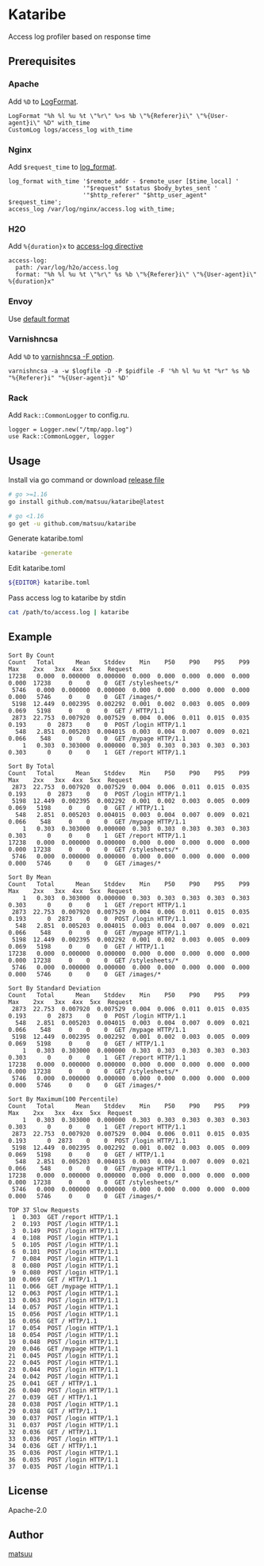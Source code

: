 Kataribe
========

Access log profiler based on response time

## Prerequisites

### Apache

Add `%D` to [LogFormat](http://httpd.apache.org/docs/current/mod/mod_log_config.html#logformat).
```
LogFormat "%h %l %u %t \"%r\" %>s %b \"%{Referer}i\" \"%{User-agent}i\" %D" with_time
CustomLog logs/access_log with_time
```

### Nginx

Add `$request_time` to [log\_format](http://nginx.org/en/docs/http/ngx_http_log_module.html#log_format).
```
log_format with_time '$remote_addr - $remote_user [$time_local] '
                     '"$request" $status $body_bytes_sent '
                     '"$http_referer" "$http_user_agent" $request_time';
access_log /var/log/nginx/access.log with_time;
```

### H2O

Add `%{duration}x` to [access-log directive](https://h2o.examp1e.net/configure/access_log_directives.html)
```
access-log:
  path: /var/log/h2o/access.log
  format: "%h %l %u %t \"%r\" %s %b \"%{Referer}i\" \"%{User-agent}i\" %{duration}x"
```

### Envoy

Use [default format](https://www.envoyproxy.io/docs/envoy/latest/configuration/observability/access_log/usage#config-access-log-default-format)

### Varnishncsa

Add `%D` to [varnishncsa -F option](https://www.varnish-cache.org/docs/trunk/reference/varnishncsa.html).
```
varnishncsa -a -w $logfile -D -P $pidfile -F '%h %l %u %t "%r" %s %b "%{Referer}i" "%{User-agent}i" %D'
```

### Rack

Add `Rack::CommonLogger` to config.ru.
```
logger = Logger.new("/tmp/app.log")
use Rack::CommonLogger, logger
```

## Usage

Install via go command or download [release file](https://github.com/matsuu/kataribe/releases)

```sh
# go >=1.16
go install github.com/matsuu/kataribe@latest

# go <1.16
go get -u github.com/matsuu/kataribe
```

Generate kataribe.toml

```sh
kataribe -generate
```

Edit kataribe.toml

```sh
${EDITOR} kataribe.toml
```

Pass access log to kataribe by stdin
```sh
cat /path/to/access.log | kataribe
```

## Example

```
Sort By Count
Count   Total      Mean    Stddev    Min    P50    P90    P95    P99    Max    2xx   3xx  4xx  5xx  Request
17238   0.000  0.000000  0.000000  0.000  0.000  0.000  0.000  0.000  0.000  17238     0    0    0  GET /stylesheets/*
 5746   0.000  0.000000  0.000000  0.000  0.000  0.000  0.000  0.000  0.000   5746     0    0    0  GET /images/*
 5198  12.449  0.002395  0.002292  0.001  0.002  0.003  0.005  0.009  0.069   5198     0    0    0  GET / HTTP/1.1
 2873  22.753  0.007920  0.007529  0.004  0.006  0.011  0.015  0.035  0.193      0  2873    0    0  POST /login HTTP/1.1
  548   2.851  0.005203  0.004015  0.003  0.004  0.007  0.009  0.021  0.066    548     0    0    0  GET /mypage HTTP/1.1
    1   0.303  0.303000  0.000000  0.303  0.303  0.303  0.303  0.303  0.303      0     0    0    1  GET /report HTTP/1.1

Sort By Total
Count   Total      Mean    Stddev    Min    P50    P90    P95    P99    Max    2xx   3xx  4xx  5xx  Request
 2873  22.753  0.007920  0.007529  0.004  0.006  0.011  0.015  0.035  0.193      0  2873    0    0  POST /login HTTP/1.1
 5198  12.449  0.002395  0.002292  0.001  0.002  0.003  0.005  0.009  0.069   5198     0    0    0  GET / HTTP/1.1
  548   2.851  0.005203  0.004015  0.003  0.004  0.007  0.009  0.021  0.066    548     0    0    0  GET /mypage HTTP/1.1
    1   0.303  0.303000  0.000000  0.303  0.303  0.303  0.303  0.303  0.303      0     0    0    1  GET /report HTTP/1.1
17238   0.000  0.000000  0.000000  0.000  0.000  0.000  0.000  0.000  0.000  17238     0    0    0  GET /stylesheets/*
 5746   0.000  0.000000  0.000000  0.000  0.000  0.000  0.000  0.000  0.000   5746     0    0    0  GET /images/*

Sort By Mean
Count   Total      Mean    Stddev    Min    P50    P90    P95    P99    Max    2xx   3xx  4xx  5xx  Request
    1   0.303  0.303000  0.000000  0.303  0.303  0.303  0.303  0.303  0.303      0     0    0    1  GET /report HTTP/1.1
 2873  22.753  0.007920  0.007529  0.004  0.006  0.011  0.015  0.035  0.193      0  2873    0    0  POST /login HTTP/1.1
  548   2.851  0.005203  0.004015  0.003  0.004  0.007  0.009  0.021  0.066    548     0    0    0  GET /mypage HTTP/1.1
 5198  12.449  0.002395  0.002292  0.001  0.002  0.003  0.005  0.009  0.069   5198     0    0    0  GET / HTTP/1.1
17238   0.000  0.000000  0.000000  0.000  0.000  0.000  0.000  0.000  0.000  17238     0    0    0  GET /stylesheets/*
 5746   0.000  0.000000  0.000000  0.000  0.000  0.000  0.000  0.000  0.000   5746     0    0    0  GET /images/*

Sort By Standard Deviation
Count   Total      Mean    Stddev    Min    P50    P90    P95    P99    Max    2xx   3xx  4xx  5xx  Request
 2873  22.753  0.007920  0.007529  0.004  0.006  0.011  0.015  0.035  0.193      0  2873    0    0  POST /login HTTP/1.1
  548   2.851  0.005203  0.004015  0.003  0.004  0.007  0.009  0.021  0.066    548     0    0    0  GET /mypage HTTP/1.1
 5198  12.449  0.002395  0.002292  0.001  0.002  0.003  0.005  0.009  0.069   5198     0    0    0  GET / HTTP/1.1
    1   0.303  0.303000  0.000000  0.303  0.303  0.303  0.303  0.303  0.303      0     0    0    1  GET /report HTTP/1.1
17238   0.000  0.000000  0.000000  0.000  0.000  0.000  0.000  0.000  0.000  17238     0    0    0  GET /stylesheets/*
 5746   0.000  0.000000  0.000000  0.000  0.000  0.000  0.000  0.000  0.000   5746     0    0    0  GET /images/*

Sort By Maximum(100 Percentile)
Count   Total      Mean    Stddev    Min    P50    P90    P95    P99    Max    2xx   3xx  4xx  5xx  Request
    1   0.303  0.303000  0.000000  0.303  0.303  0.303  0.303  0.303  0.303      0     0    0    1  GET /report HTTP/1.1
 2873  22.753  0.007920  0.007529  0.004  0.006  0.011  0.015  0.035  0.193      0  2873    0    0  POST /login HTTP/1.1
 5198  12.449  0.002395  0.002292  0.001  0.002  0.003  0.005  0.009  0.069   5198     0    0    0  GET / HTTP/1.1
  548   2.851  0.005203  0.004015  0.003  0.004  0.007  0.009  0.021  0.066    548     0    0    0  GET /mypage HTTP/1.1
17238   0.000  0.000000  0.000000  0.000  0.000  0.000  0.000  0.000  0.000  17238     0    0    0  GET /stylesheets/*
 5746   0.000  0.000000  0.000000  0.000  0.000  0.000  0.000  0.000  0.000   5746     0    0    0  GET /images/*

TOP 37 Slow Requests
 1  0.303  GET /report HTTP/1.1
 2  0.193  POST /login HTTP/1.1
 3  0.149  POST /login HTTP/1.1
 4  0.108  POST /login HTTP/1.1
 5  0.105  POST /login HTTP/1.1
 6  0.101  POST /login HTTP/1.1
 7  0.084  POST /login HTTP/1.1
 8  0.080  POST /login HTTP/1.1
 9  0.080  POST /login HTTP/1.1
10  0.069  GET / HTTP/1.1
11  0.066  GET /mypage HTTP/1.1
12  0.063  POST /login HTTP/1.1
13  0.063  POST /login HTTP/1.1
14  0.057  POST /login HTTP/1.1
15  0.056  POST /login HTTP/1.1
16  0.056  GET / HTTP/1.1
17  0.054  POST /login HTTP/1.1
18  0.054  POST /login HTTP/1.1
19  0.048  POST /login HTTP/1.1
20  0.046  GET /mypage HTTP/1.1
21  0.045  POST /login HTTP/1.1
22  0.045  POST /login HTTP/1.1
23  0.044  POST /login HTTP/1.1
24  0.042  POST /login HTTP/1.1
25  0.041  GET / HTTP/1.1
26  0.040  POST /login HTTP/1.1
27  0.039  GET / HTTP/1.1
28  0.038  POST /login HTTP/1.1
29  0.038  GET / HTTP/1.1
30  0.037  POST /login HTTP/1.1
31  0.037  POST /login HTTP/1.1
32  0.036  GET / HTTP/1.1
33  0.036  POST /login HTTP/1.1
34  0.036  GET / HTTP/1.1
35  0.036  POST /login HTTP/1.1
36  0.035  POST /login HTTP/1.1
37  0.035  POST /login HTTP/1.1
```

## License

Apache-2.0

## Author

[matsuu](https://github.com/matsuu)

